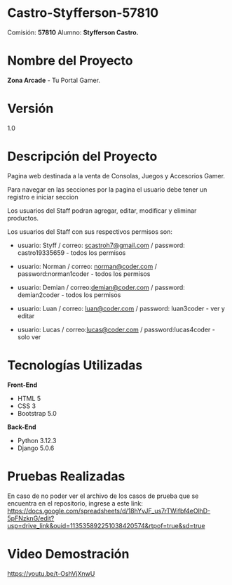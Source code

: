 # Castro-Styfferson-57810
Comisión: **57810**
Alumno: **Styfferson Castro.**

# Nombre del Proyecto
**Zona Arcade** - Tu Portal Gamer.

# Versión 
1.0

# Descripción del Proyecto
Pagina web destinada a la venta de Consolas, Juegos y Accesorios Gamer.

Para navegar en las secciones por la pagina el usuario debe tener un registro e iniciar seccion

Los usuarios del Staff podran agregar, editar, modificar y eliminar productos.

Los usuarios del Staff con sus respectivos permisos son:
  * usuario: Styff  /  correo: scastroh7@gmail.com  /  password: castro19335659  -  todos los permisos

  * usuario: Norman  /  correo: norman@coder.com  /  password:norman1coder  -  todos los permisos

  * usuario: Demian  /  correo:demian@coder.com   / password: demian2coder  -  todos los permisos

  * usuario: Luan  /  correo: luan@coder.com  /  password: luan3coder  -  ver y editar

  * usuario: Lucas  /  correo:lucas@coder.com  /  password:lucas4coder  -  solo ver
    
# Tecnologías Utilizadas 
**Front-End**
  * HTML 5
  * CSS 3
  * Bootstrap 5.0
    
**Back-End**
  * Python 3.12.3
  * Django 5.0.6
    
# Pruebas Realizadas
En caso de no poder ver el archivo de los casos de prueba que se encuentra en el repositorio,  ingrese a este link:
https://docs.google.com/spreadsheets/d/18hYvJF_us7rTWifbf4eOlhD-5pFNzknG/edit?usp=drive_link&ouid=113535892251038420574&rtpof=true&sd=true

# Video Demostración
https://youtu.be/t-OshVjXnwU
